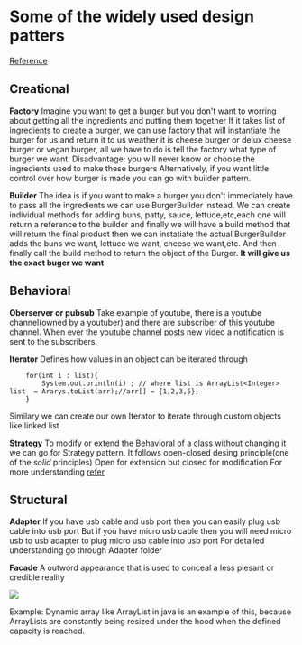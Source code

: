 # Some of the widely used design patters 

[Reference](https://www.youtube.com/watch?v=tAuRQs_d9F8&t=273s)

## Creational
**Factory** 
    Imagine you want to get a burger but you don't want to worring about getting all the ingredients and putting them together
    If it takes list of ingredients to create a burger, we can use factory that will instantiate the burger for us and return it to us weather it is cheese burger or delux cheese burger or vegan burger, all we have to do is tell the factory what type of burger we want.
    Disadvantage: you will never know or choose the ingredients used to make these burgers
    Alternatively, if you want little control over how burger is made you can go with builder pattern.

**Builder**
    The idea is if you want to make a burger you don't immediately have to pass all the ingredients we can use BurgerBuilder instead.
    We can create individual methods for adding buns, patty, sauce, lettuce,etc,each one will return a reference to the builder and finally we will have a build method that will return the final product then we can instatiate the actual BurgerBuilder adds the buns we want, lettuce we want, cheese we want,etc. And then finally call the build method to return the object of the Burger. **It will give us the exact buger we want**

## Behavioral
**Oberserver or pubsub**
    Take example of youtube, there is a youtube channel(owned by a youtuber) and there are subscriber of this youtube channel.
    When ever the youtube channel posts new video a notification is sent to the subscribers.

**Iterator**
    Defines how values in an object can be iterated through

```
    for(int i : list){
        System.out.println(i) ; // where list is ArrayList<Integer> list  = Ararys.toList(arr);//arr[] = {1,2,3,5};
    }

```

Similary we can create our own Iterator to iterate through custom objects like linked list

**Strategy**
To modify or extend the Behavioral of a class without changing it we can go for Strategy pattern.
It follows open-closed desing principle(one of the *solid* principles)
Open for extension but closed for modification
For more understanding [refer]([url](https://dev.to/prashantrmishra/solid-principles-in-java-35lf))

## Structural

**Adapter**
If you have usb cable and usb port then you can easily plug usb cable into usb port
But if you have micro usb cable then you will need micro usb to usb adapter to plug micro usb cable into usb port
For detailed understanding go through Adapter folder 

**Facade**
A outword appearance that is used to conceal a less plesant or credible reality

<a href=""><image src= "../Patterns/Structural/Facade/facade.png" /></a>

Example: Dynamic array like ArrayList in java is an example of this, because ArrayLists are constantly being resized under the hood when the defined capacity is reached.

